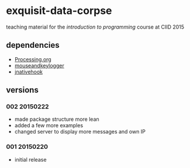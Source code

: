 # exquisit-data-corpse

teaching material for the *introduction to programming* course at CIID 2015

## dependencies

* [Processing.org](https://github.com/processing)
* [mouseandkeylogger](https://github.com/d3p/mouseandkeylogger)
* [jnativehook](https://github.com/kwhat/jnativehook)

## versions

### 002 20150222

* made package structure more lean
* added a few more examples
* changed server to display more messages and own IP

### 001 20150220

* initial release